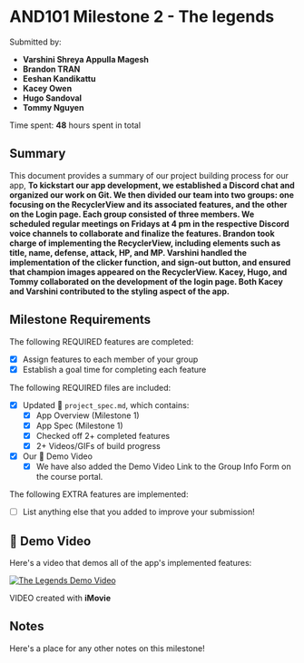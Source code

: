 <!-- (This is a comment) INSTRUCTIONS: Go through this page and fill out any **bolded** entries with their correct values.-->

# AND101 Milestone 2 - **The legends**

Submitted by:
- **Varshini Shreya Appulla Magesh**
- **Brandon TRAN**
- **Eeshan Kandikattu**
- **Kacey Owen**
- **Hugo Sandoval**
- **Tommy Nguyen**

Time spent: **48** hours spent in total

## Summary

This document provides a summary of our project building process for our app, **To kickstart our app development, we established a Discord chat and organized our work on Git. We then divided our team into two groups: one focusing on the RecyclerView and its associated features, and the other on the Login page. Each group consisted of three members. We scheduled regular meetings on Fridays at 4 pm in the respective Discord voice channels to collaborate and finalize the features. Brandon took charge of implementing the RecyclerView, including elements such as title, name, defense, attack, HP, and MP. Varshini handled the implementation of the clicker function, and sign-out button, and ensured that champion images appeared on the RecyclerView. Kacey, Hugo, and Tommy collaborated on the development of the login page. Both Kacey and Varshini contributed to the styling aspect of the app.**

## Milestone Requirements

<!-- Please be sure to change the [ ] to [x] for any features you completed.  If a feature is not checked [x], you might miss the points for that item! -->

The following REQUIRED features are completed:

- [x] Assign features to each member of your group
- [x] Establish a goal time for completing each feature

The following REQUIRED files are included:

- [x] Updated 📄 `project_spec.md`, which contains:
  - [X] App Overview (Milestone 1)
  - [X] App Spec (Milestone 1)
  - [x] Checked off 2+ completed features
  - [x] 2+ Videos/GIFs of build progress

- [x] Our 🎥 Demo Video
  - [x] We have also added the Demo Video Link to the Group Info Form on the course portal.

The following EXTRA features are implemented:

- [ ] List anything else that you added to improve your submission!

## 🎥 Demo Video

Here's a video that demos all of the app's implemented features:

[![The Legends Demo Video](https://img.youtube.com/vi/juBjtosJkIE/sddefault.jpg)](https://www.youtube.com/watch?v=juBjtosJkIE&t)

VIDEO created with **iMovie**

## Notes

Here's a place for any other notes on this milestone!
